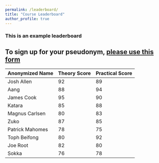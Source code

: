 ```yaml
---
permalink: /leaderboard/
title: "Course Leaderboard"
author_profile: true
---
```


### This is an example leaderboard
## To sign up for your pseudonym, [please use this form](https://forms.gle/L5gFPkj795UiygS48)

| Anonymized Name   | Theory Score | Practical Score |
|-------------------|--------------|-----------------|
| Josh Allen        | 92           | 89              |
| Aang              | 88           | 94              |
| James Cook        | 95           | 90              |
| Katara            | 85           | 88              |
| Magnus Carlsen    | 80           | 83              |
| Zuko              | 87           | 85              |
| Patrick Mahomes   | 78           | 75              |
| Toph Beifong      | 80           | 92              |
| Joe Root          | 82           | 80              |
| Sokka             | 76           | 78              |
